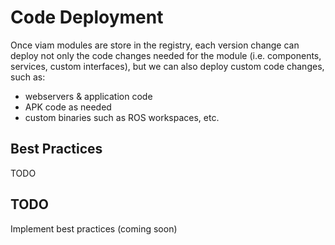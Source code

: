 # Code Deployment

Once viam modules are store in the registry, each version change can deploy not only the code 
changes needed for the module (i.e. components, services, custom interfaces), but we can also
deploy custom code changes, such as:
- webservers & application code
- APK code as needed
- custom binaries such as ROS workspaces, etc.

## Best Practices
TODO

## TODO
Implement best practices (coming soon)